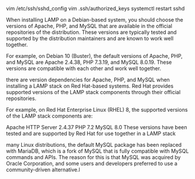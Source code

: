 vim /etc/ssh/sshd_config
vim .ssh/authorized_keys
systemctl restart sshd

When installing LAMP on a Debian-based system, you should choose the versions of Apache, PHP, and MySQL that are available in the official repositories of the distribution. These versions are typically tested and supported by the distribution maintainers and are known to work well together.

For example, on Debian 10 (Buster), the default versions of Apache, PHP, and MySQL are Apache 2.4.38, PHP 7.3.19, and MySQL 8.0.19. These versions are compatible with each other and work well together.

there are version dependencies for Apache, PHP, and MySQL when installing a LAMP stack on Red Hat-based systems. Red Hat provides supported versions of the LAMP stack components through their official repositories.

For example, on Red Hat Enterprise Linux (RHEL) 8, the supported versions of the LAMP stack components are:

Apache HTTP Server 2.4.37
PHP 7.2
MySQL 8.0
These versions have been tested and are supported by Red Hat for use together in a LAMP stack

many Linux distributions, the default MySQL package has been replaced with MariaDB, which is a fork of MySQL that is fully compatible with MySQL commands and APIs. The reason for this is that MySQL was acquired by Oracle Corporation, and some users and developers preferred to use a community-driven alternative.l
